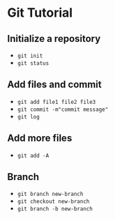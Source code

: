 # Git Tutorial

## Initialize a repository
* ``git init``
* ``git status``

## Add files and commit
* ``git add file1 file2 file3``
* ``git commit -m"commit message"``
* ``git log``

## Add more files
* ``git add -A``

## Branch
* ``git branch new-branch``
* ``git checkout new-branch``
* ``git branch -b new-branch``

























